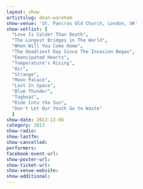 ```yaml
---
layout: show
artistslug: dean-wareham
show-venue: 'St. Pancras Old Church, London, UK'
show-setlist: [
  "Love Is Colder Than Death",
  "The Longest Bridges in The World",
  "When Will You Come Home",
  "The Deadliest Day Since The Invasion Began",
  "Emancipated Hearts",
  "Temperature's Rising",
  "Air",
  "Strange",
  "Moon Palace",
  "Lost In Space",
  "Blue Thunder",
  "Tugboat",
  "Ride Into the Sun",
  "Don't Let Our Youth Go to Waste"
  ]
show-date: 2013-12-06
category: 2013
show-radio: 
show-lastfm: 
show-cancelled: 
performers: 
facebook-event-url: 
show-poster-url: 
show-ticket-url: 
show-venue-website: 
show-additional: 
---
```


